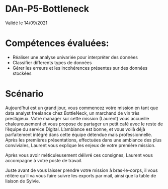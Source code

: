 # DAn-P5-Bottleneck
Validé le 14/09/2021

# Compétences évaluées:

  - Réaliser une analyse univariée pour interpréter des données
  - Classifier differents types de données
  - Gérer les erreurs et les incohérences présentes sur des données stockées

# Scénario

Aujourd’hui est un grand jour, vous commencez votre mission en tant que data analyst freelance chez BottleNeck, un marchand de vin très prestigieux. Votre manager sur cette mission (Laurent) vous accueille chaleureusement et vous propose de partager un petit café avec le reste de l’équipe du service Digital. L’ambiance est bonne, et vous voilà déjà parfaitement intégré dans cette équipe détendue mais professionnelle.
Après les premières présentations, effectuées dans une ambiance des plus conviviales, Laurent vous explique les enjeux de votre première mission.

Après vous avoir méticuleusement délivré ces consignes, Laurent vous accompagne à votre poste de travail.

Juste avant de vous laisser prendre votre mission à bras-le-corps, il vous réitère qu’il va vous faire suivre les exports par mail, ainsi que la table de liaison de Sylvie.
